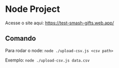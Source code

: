 # Node Project

Acesse o site aqui: <https://test-smash-gifts.web.app/>

## Comando

Para rodar o node: `node ./upload-csv.js <csv path>`

Exemplo: `node ./upload-csv.js data.csv`
